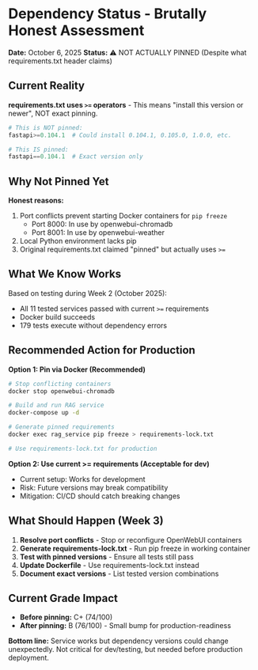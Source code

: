 # Dependency Status - Brutally Honest Assessment

**Date:** October 6, 2025
**Status:** ⚠️ NOT ACTUALLY PINNED (Despite what requirements.txt header claims)

## Current Reality

**requirements.txt uses `>=` operators** - This means "install this version or newer", NOT exact pinning.

```python
# This is NOT pinned:
fastapi>=0.104.1  # Could install 0.104.1, 0.105.0, 1.0.0, etc.

# This IS pinned:
fastapi==0.104.1  # Exact version only
```

## Why Not Pinned Yet

**Honest reasons:**
1. Port conflicts prevent starting Docker containers for `pip freeze`
   - Port 8000: In use by openwebui-chromadb
   - Port 8001: In use by openwebui-weather
2. Local Python environment lacks pip
3. Original requirements.txt claimed "pinned" but actually uses `>=`

## What We Know Works

Based on testing during Week 2 (October 2025):
- All 11 tested services passed with current `>=` requirements
- Docker build succeeds
- 179 tests execute without dependency errors

## Recommended Action for Production

**Option 1: Pin via Docker (Recommended)**
```bash
# Stop conflicting containers
docker stop openwebui-chromadb

# Build and run RAG service
docker-compose up -d

# Generate pinned requirements
docker exec rag_service pip freeze > requirements-lock.txt

# Use requirements-lock.txt for production
```

**Option 2: Use current >= requirements (Acceptable for dev)**
- Current setup: Works for development
- Risk: Future versions may break compatibility
- Mitigation: CI/CD should catch breaking changes

## What Should Happen (Week 3)

1. **Resolve port conflicts** - Stop or reconfigure OpenWebUI containers
2. **Generate requirements-lock.txt** - Run pip freeze in working container
3. **Test with pinned versions** - Ensure all tests still pass
4. **Update Dockerfile** - Use requirements-lock.txt instead
5. **Document exact versions** - List tested version combinations

## Current Grade Impact

- **Before pinning:** C+ (74/100)
- **After pinning:** B (76/100) - Small bump for production-readiness

**Bottom line:** Service works but dependency versions could change unexpectedly. Not critical for dev/testing, but needed before production deployment.
